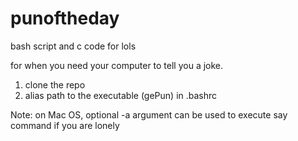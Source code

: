 # punoftheday
bash script and c code for lols

for when you need your computer to tell you a joke. 

1. clone the repo
2. alias path to the executable (gePun) in .bashrc

Note: on Mac OS, optional -a argument can be used to execute say command if you are lonely
